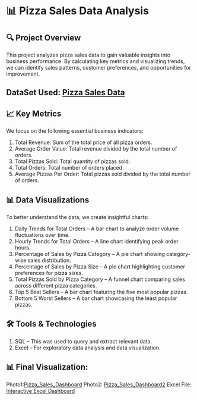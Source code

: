 # 📊 Pizza Sales Data Analysis
## 🔍 Project Overview
This project analyzes pizza sales data to gain valuable insights into business performance. By calculating key metrics and visualizing trends, we can identify sales patterns, customer preferences, and opportunities for improvement.
## DataSet Used: <a href = "https://github.com/Obiefune/Pizza-Sales-Data-Analysis-Excel-/blob/main/pizza_sales.csv"> Pizza Sales Data<a/>
## 📈 Key Metrics
We focus on the following essential business indicators:

1. Total Revenue: Sum of the total price of all pizza orders.
2. Average Order Value: Total revenue divided by the total number of orders.
3. Total Pizzas Sold: Total quantity of pizzas sold.
4. Total Orders: Total number of orders placed.
5. Average Pizzas Per Order: Total pizzas sold divided by the total number of orders.

## 📊 Data Visualizations
To better understand the data, we create insightful charts:

1. Daily Trends for Total Orders – A bar chart to analyze order volume fluctuations over time.
2. Hourly Trends for Total Orders – A line chart identifying peak order hours.
3. Percentage of Sales by Pizza Category – A pie chart showing category-wise sales distribution.
4. Percentage of Sales by Pizza Size – A pie chart highlighting customer preferences for pizza sizes.
5. Total Pizzas Sold by Pizza Category – A funnel chart comparing sales across different pizza categories.
6. Top 5 Best Sellers – A bar chart featuring the five most popular pizzas.
7. Bottom 5 Worst Sellers – A bar chart showcasing the least popular pizzas.

## 🛠️ Tools & Technologies

1. SQL – This was used to query and extract relevant data.
2. Excel – For exploratory data analysis and data visualization.

## 📊 Final Visualization: 
Photo1:<a href = "https://github.com/Obiefune/Pizza-Sales-Data-Analysis-Excel-/blob/main/Pizza_Sales_Dashboard.png">Pizza_Sales_Dashboard<a/>
Photo2: <a href = "https://github.com/Obiefune/Pizza-Sales-Data-Analysis-Excel-/blob/main/pizza_sales.csv">Pizza_Sales_Dashboard2<a/>
Excel File: <a href = "https://github.com/Obiefune/Pizza-Sales-Data-Analysis-Excel-/blob/main/pizza_sales.csv">Interactive Excel Dashboard<a/>
